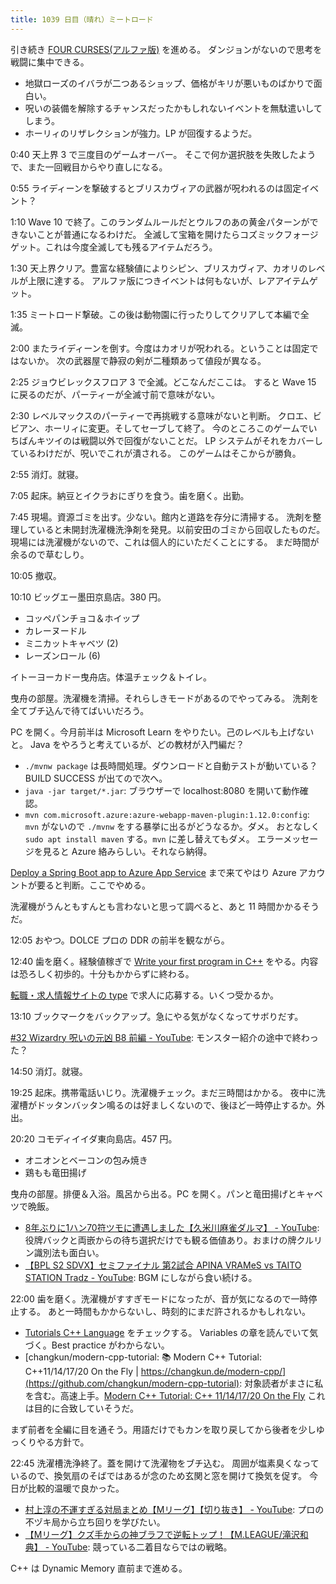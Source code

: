 ```yaml
---
title: 1039 日目（晴れ）ミートロード
---
```


引き続き [FOUR CURSES(アルファ版)](https://wodifes.net/game/show/520) を進める。
ダンジョンがないので思考を戦闘に集中できる。

* 地獄ローズのイバラが二つあるショップ、価格がキリが悪いものばかりで面白い。
* 呪いの装備を解除するチャンスだったかもしれないイベントを無駄遣いしてしまう。
* ホーリィのリザレクションが強力。LP が回復するようだ。

0:40 天上界 3 で三度目のゲームオーバー。
そこで何か選択肢を失敗したようで、また一回戦目からやり直しになる。

0:55 ライディーンを撃破するとブリスカヴィアの武器が呪われるのは固定イベント？

1:10 Wave 10 で終了。このランダムルールだとウルフのあの黄金パターンができないことが普通になるわけだ。
全滅して宝箱を開けたらコズミックフォージゲット。これは今度全滅しても残るアイテムだろう。

1:30 天上界クリア。豊富な経験値によりシピン、ブリスカヴィア、カオリのレベルが上限に達する。
アルファ版につきイベントは何もないが、レアアイテムゲット。

1:35 ミートロード撃破。この後は動物園に行ったりしてクリアして本編で全滅。

2:00 またライディーンを倒す。今度はカオリが呪われる。ということは固定ではないか。
次の武器屋で静寂の剣が二種類あって値段が異なる。

2:25 ジョウビレックスフロア 3 で全滅。どこなんだここは。
すると Wave 15 に戻るのだが、パーティーが全滅寸前で意味がない。

2:30 レベルマックスのパーティーで再挑戦する意味がないと判断。
クロエ、ビビアン、ホーリィに変更。そしてセーブして終了。
今のところこのゲームでいちばんキツイのは戦闘以外で回復がないことだ。
LP システムがそれをカバーしているわけだが、呪いでこれが潰される。
このゲームはそこからが勝負。

2:55 消灯。就寝。

7:05 起床。納豆とイクラおにぎりを食う。歯を磨く。出勤。

7:45 現場。資源ゴミを出す。少ない。館内と道路を存分に清掃する。
洗剤を整理していると未開封洗濯機洗浄剤を発見。以前安田のゴミから回収したものだ。
現場には洗濯機がないので、これは個人的にいただくことにする。
まだ時間が余るので草むしり。

10:05 撤収。

10:10 ビッグエー墨田京島店。380 円。

* コッペパンチョコ＆ホイップ
* カレーヌードル
* ミニカットキャベツ (2)
* レーズンロール (6)

イトーヨーカドー曳舟店。体温チェック＆トイレ。

曳舟の部屋。洗濯機を清掃。それらしきモードがあるのでやってみる。
洗剤を全てブチ込んで待てばいいだろう。

PC を開く。今月前半は Microsoft Learn をやりたい。己のレベルも上げないと。
Java をやろうと考えているが、どの教材が入門編だ？

* `./mvnw package` は長時間処理。ダウンロードと自動テストが動いている？
  BUILD SUCCESS が出てので次へ。
* `java -jar target/*.jar`: ブラウザーで localhost:8080 を開いて動作確認。
* `mvn com.microsoft.azure:azure-webapp-maven-plugin:1.12.0:config`:
  `mvn` がないので `./mvnw` をする暴挙に出るがどうなるか。ダメ。
  おとなしく `sudo apt install maven` する。`mvn` に差し替えてもダメ。
  エラーメッセージを見ると Azure 絡みらしい。それなら納得。

[Deploy a Spring Boot app to Azure App Service](https://learn.microsoft.com/en-us/training/modules/deploy-java-spring-boot-app-service-mysql/)
まで来てやはり Azure アカウントが要ると判断。ここでやめる。

洗濯機がうんともすんとも言わないと思って調べると、あと 11 時間かかるそうだ。

12:05 おやつ。DOLCE プロの DDR の前半を観ながら。

12:40 歯を磨く。経験値稼ぎで [Write your first program in C++](https://learn.microsoft.com/en-us/training/modules/cpp-first-program/)
をやる。内容は恐ろしく初歩的。十分もかからずに終わる。

[転職・求人情報サイトの type](https://type.jp/) で求人に応募する。いくつ受かるか。

13:10 ブックマークをバックアップ。急にやる気がなくなってサボりだす。

[#32 Wizardry 呪いの元凶 B8 前編 - YouTube](https://www.youtube.com/watch?v=f58J30DqdSk):
モンスター紹介の途中で終わった？

14:50 消灯。就寝。

19:25 起床。携帯電話いじり。洗濯機チェック。まだ三時間はかかる。
夜中に洗濯槽がドッタンバッタン鳴るのは好ましくないので、後ほど一時停止するか。外出。

20:20 コモディイイダ東向島店。457 円。

* オニオンとベーコンの包み焼き
* 鶏もも竜田揚げ

曳舟の部屋。排便＆入浴。風呂から出る。PC を開く。パンと竜田揚げとキャベツで晩飯。

* [8年ぶりに1ハン70符ツモに遭遇しました【久米川麻雀ダルマ】 - YouTube](https://www.youtube.com/watch?v=T_gHlgWgAFg):
  役牌バックと両嵌からの待ち選択だけでも観る価値あり。おまけの牌クルリン識別法も面白い。
* [【BPL S2 SDVX】セミファイナル 第2試合 APINA VRAMeS vs TAITO STATION Tradz - YouTube](https://www.youtube.com/watch?v=MNoVoEcZbjk):
  BGM にしながら食い続ける。

22:00 歯を磨く。洗濯機がすすぎモードになったが、音が気になるので一時停止する。
あと一時間もかからないし、時刻的にまだ許されるかもしれない。

* [Tutorials C++ Language](https://cplusplus.com/doc/tutorial/) をチェックする。
  Variables の章を読んでいて気づく。Best practice がわからない。
* [changkun/modern-cpp-tutorial: 📚 Modern C++ Tutorial: C++11/14/17/20 On the Fly &#x7c; https://changkun.de/modern-cpp/](https://github.com/changkun/modern-cpp-tutorial):
  対象読者がまさに私を含む。高速上手。[Modern C++ Tutorial: C++ 11/14/17/20 On the Fly](https://changkun.de/modern-cpp/en-us/00-preface/)
  これは目的に合致していそうだ。

まず前者を全編に目を通そう。用語だけでもカンを取り戻してから後者を少しゆっくりやる方針で。

22:45 洗濯槽洗浄終了。蓋を開けて洗濯物をブチ込む。
周囲が塩素臭くなっているので、換気扇のそばではあるが念のため玄関と窓を開けて換気を促す。
今日が比較的温暖で良かった。

* [村上淳の不運すぎる対局まとめ【Mリーグ】【切り抜き】 - YouTube](https://www.youtube.com/watch?v=FBeX0q0DX5o):
  プロの不ヅキ局から立ち回りを学びたい。
* [【Mリーグ】クズ手からの神ブラフで逆転トップ！【M.LEAGUE/滝沢和典】 - YouTube](https://www.youtube.com/watch?v=3BfZAhjYXOU):
  競っている二着目ならではの戦略。

C++ は Dynamic Memory 直前まで進める。
